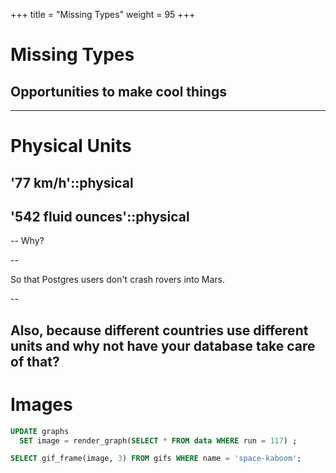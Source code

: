 +++
title = "Missing Types"
weight = 95
+++

# Missing Types
## Opportunities to make cool things

---

# Physical Units

## '77 km/h'::physical
## '542 fluid ounces'::physical

--
Why?

--

So that Postgres users don't crash rovers into Mars. 

--

Also, because different countries use different units and why not have your database take care of that?
---

# Images

````sql
UPDATE graphs 
  SET image = render_graph(SELECT * FROM data WHERE run = 117) ;
````

````sql
SELECT gif_frame(image, 3) FROM gifs WHERE name = 'space-kaboom';
````
